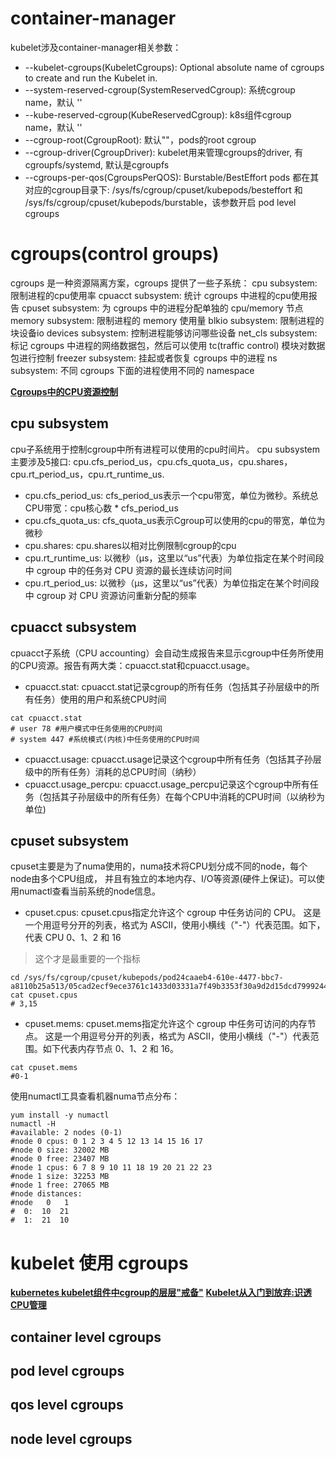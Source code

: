 

# container-manager

kubelet涉及container-manager相关参数：
* --kubelet-cgroups(KubeletCgroups): Optional absolute name of cgroups to create and run the Kubelet in.
* --system-reserved-cgroup(SystemReservedCgroup): 系统cgroup name，默认 ''
* --kube-reserved-cgroup(KubeReservedCgroup): k8s组件cgroup name，默认 ''
* --cgroup-root(CgroupRoot): 默认""，pods的root cgroup
* --cgroup-driver(CgroupDriver): kubelet用来管理cgroups的driver, 有cgroupfs/systemd, 默认是cgroupfs 
* --cgroups-per-qos(CgroupsPerQOS): Burstable/BestEffort pods 都在其对应的cgroup目录下: /sys/fs/cgroup/cpuset/kubepods/besteffort
和 /sys/fs/cgroup/cpuset/kubepods/burstable，该参数开启 pod level cgroups


# cgroups(control groups)
cgroups 是一种资源隔离方案，cgroups 提供了一些子系统：
cpu subsystem: 限制进程的cpu使用率
cpuacct subsystem: 统计 cgroups 中进程的cpu使用报告
cpuset subsystem: 为 cgroups 中的进程分配单独的 cpu/memory 节点
memory subsystem: 限制进程的 memory 使用量
blkio subsystem: 限制进程的块设备io
devices subsystem: 控制进程能够访问哪些设备
net_cls subsystem: 标记 cgroups 中进程的网络数据包，然后可以使用 tc(traffic control) 模块对数据包进行控制
freezer subsystem: 挂起或者恢复 cgroups 中的进程
ns subsystem: 不同 cgroups 下面的进程使用不同的 namespace



**[Cgroups中的CPU资源控制](https://mp.weixin.qq.com/s/O65oX2urY_zaADG22eg_Kw)**

## cpu subsystem
cpu子系统用于控制cgroup中所有进程可以使用的cpu时间片。
cpu subsystem主要涉及5接口: cpu.cfs_period_us，cpu.cfs_quota_us，cpu.shares，cpu.rt_period_us，cpu.rt_runtime_us.

* cpu.cfs_period_us: cfs_period_us表示一个cpu带宽，单位为微秒。系统总CPU带宽：cpu核心数 * cfs_period_us
* cpu.cfs_quota_us: cfs_quota_us表示Cgroup可以使用的cpu的带宽，单位为微秒
* cpu.shares: cpu.shares以相对比例限制cgroup的cpu
* cpu.rt_runtime_us: 以微秒（µs，这里以“us”代表）为单位指定在某个时间段中 cgroup 中的任务对 CPU 资源的最长连续访问时间
* cpu.rt_period_us: 以微秒（µs，这里以“us”代表）为单位指定在某个时间段中 cgroup 对 CPU 资源访问重新分配的频率

## cpuacct subsystem
cpuacct子系统（CPU accounting）会自动生成报告来显示cgroup中任务所使用的CPU资源。报告有两大类：cpuacct.stat和cpuacct.usage。

* cpuacct.stat: cpuacct.stat记录cgroup的所有任务（包括其子孙层级中的所有任务）使用的用户和系统CPU时间
```shell
cat cpuacct.stat
# user 78 #用户模式中任务使用的CPU时间
# system 447 #系统模式(内核)中任务使用的CPU时间
```

* cpuacct.usage: cpuacct.usage记录这个cgroup中所有任务（包括其子孙层级中的所有任务）消耗的总CPU时间（纳秒）
* cpuacct.usage_percpu: cpuacct.usage_percpu记录这个cgroup中所有任务（包括其子孙层级中的所有任务）在每个CPU中消耗的CPU时间（以纳秒为单位)

## cpuset subsystem
cpuset主要是为了numa使用的，numa技术将CPU划分成不同的node，每个node由多个CPU组成，
并且有独立的本地内存、I/O等资源(硬件上保证)。可以使用numactl查看当前系统的node信息。

* cpuset.cpus: cpuset.cpus指定允许这个 cgroup 中任务访问的 CPU。
  这是一个用逗号分开的列表，格式为 ASCII，使用小横线（"-"）代表范围。如下，代表 CPU 0、1、2 和 16
> 这个才是最重要的一个指标
```shell
cd /sys/fs/cgroup/cpuset/kubepods/pod24caaeb4-610e-4477-bbc7-a8110b25a513/05cad2ecf9ece3761c1433d03331a7f49b3353f30a9d2d15dcd7999244902d49
cat cpuset.cpus
# 3,15
```
* cpuset.mems: cpuset.mems指定允许这个 cgroup 中任务可访问的内存节点。
  这是一个用逗号分开的列表，格式为 ASCII，使用小横线（"-"）代表范围。如下代表内存节点 0、1、2 和 16。
```shell
cat cpuset.mems
#0-1
```

使用numactl工具查看机器numa节点分布：
```shell
yum install -y numactl
numactl -H
#available: 2 nodes (0-1)
#node 0 cpus: 0 1 2 3 4 5 12 13 14 15 16 17
#node 0 size: 32002 MB
#node 0 free: 23407 MB
#node 1 cpus: 6 7 8 9 10 11 18 19 20 21 22 23
#node 1 size: 32253 MB
#node 1 free: 27065 MB
#node distances:
#node   0   1
#  0:  10  21
#  1:  21  10
```


# kubelet 使用 cgroups
**[kubernetes kubelet组件中cgroup的层层"戒备"](https://www.cnblogs.com/gaorong/p/11716907.html)**
**[Kubelet从入门到放弃:识透CPU管理](https://mp.weixin.qq.com/s/ViuaEIE0mEaWMJPCJm5-xg)**

## container level cgroups



## pod level cgroups



## qos level cgroups



## node level cgroups


